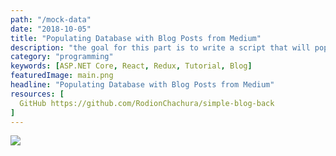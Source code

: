 ```yaml
---
path: "/mock-data"
date: "2018-10-05"
title: "Populating Database with Blog Posts from Medium"
description: "the goal for this part is to write a script that will populate PostgreSQL with mock data"
category: "programming"
keywords: [ASP.NET Core, React, Redux, Tutorial, Blog]
featuredImage: main.png
headline: "Populating Database with Blog Posts from Medium"
resources: [
  GitHub https://github.com/RodionChachura/simple-blog-back
]
---
```


![](/main.png)
